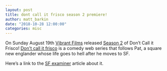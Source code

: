 ```yaml
---
layout: post
title: dont call it frisco season 2 premiere!
author: matt_barkin
date: "2018-10-28 12:00:00"
categories: misc
---
```


On Sunday August 19th [Vibrant Films](https://www.vibrantfilms.com) released [Season 2](https://dontcallitfrisco.tv/season-2) of Don’t Call it Frisco!
[Don't call it frisco](https://dontcallitfrisco.tv/) is a comedy web series that follows Pat, a square new englander whose life goes to hell after he moves to SF.

Here’s a link to the [SF examiner](http://www.sfexaminer.com/fear-loathing-frisco/) article about it.
